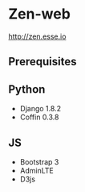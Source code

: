 Zen-web
=========
http://zen.esse.io

Prerequisites
--------------

## Python
- Django 1.8.2
- Coffin 0.3.8

## JS
- Bootstrap 3
- AdminLTE
- D3js
